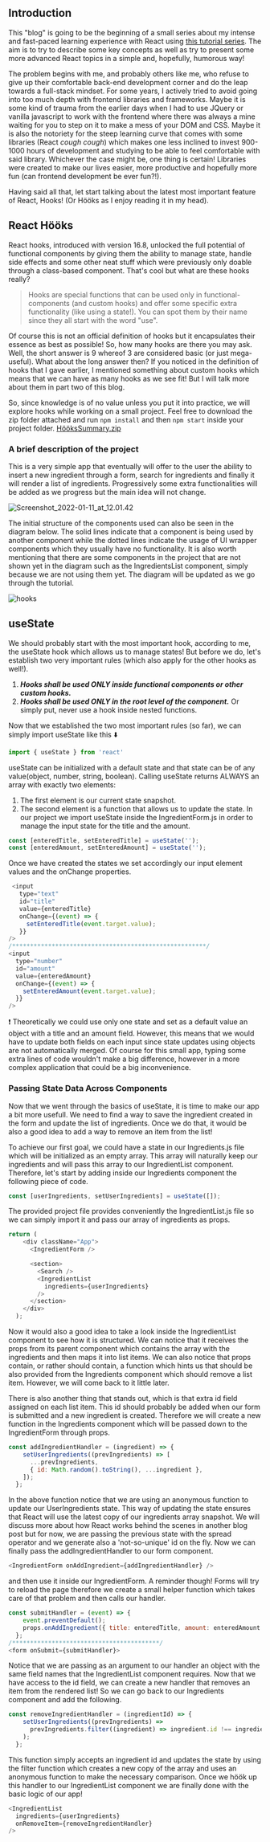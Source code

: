## Introduction
 
This "blog" is going to be the beginning of a small series about my intense and fast-paced learning experience with React using [this tutorial series](https://www.udemy.com/course/react-the-complete-guide-incl-redux/). The aim is to try to describe some key concepts as well as try to present some more advanced React topics in a simple and, hopefully, humorous way!

The problem begins with me, and probably others like me, who refuse to give up their comfortable back-end development corner and do the leap towards a full-stack mindset. For some years, I actively tried to avoid going into too much depth with frontend libraries and frameworks. Maybe it is some kind of trauma from the earlier days when I had to use JQuery or vanilla javascript to work with the frontend where there was always a mine waiting for you to step on it to make a mess of your DOM and CSS. Maybe it is also the notoriety for the steep learning curve that comes with some libraries (React *cough* *cough*) which makes one less inclined to invest 900-1000 hours of development and studying to be able to feel comfortable with said library. Whichever the case might be, one thing is certain! Libraries were created to make our lives easier, more productive and hopefully more fun (can frontend development be ever fun?!).

Having said all that, let start talking about the latest most important feature of React, Hooks! (Or Hööks as I enjoy reading it in my head).


## React Hööks

React hooks, introduced with version 16.8, unlocked the full potential of functional components by giving them the ability to manage state, handle side effects and some other neat stuff which were previously only doable through a class-based component. That's cool but what are these hooks really?


> Hooks are special functions that can be used only in functional-components (and custom hooks) and offer some specific extra functionality (like using a state!). You can spot them by their name since they all start with the word "use".

Of course this is not an official definition of hooks but it encapsulates their essence as best as possible!
So, how many hooks are there you may ask. Well, the short answer is 9 whereof 3 are considered basic (or just mega-useful). What about the long answer then? If you noticed in the definition of hooks that I gave earlier, I mentioned something about custom hooks which means that we can have as many hooks as we see fit! But I will talk more about them in part two of this blog.

So, since knowledge is of no value unless you put it into practice, we will explore hooks while working on a small project. Feel free to download the zip folder attached and run `npm install` and then `npm start` inside your project folder. [HööksSummary.zip](uploads/f8ad6ce8b0e66848ed533cb398ede9aa/HööksSummary.zip)


### A brief description of the project

This is a very simple app that eventually will offer to the user the ability to insert a new ingredient through a form, search for ingredients and finally it will render a list of ingredients. Progressively some extra functionalities will be added as we progress but the main idea will not change.

![Screenshot_2022-01-11_at_12.01.42](uploads/de0bdeab50e5e8fe2cb3789c2a6c0de5/Screenshot_2022-01-11_at_12.01.42.png)

The initial structure of the components used can also be seen in the diagram below. The solid lines indicate that a component is being used by another component while the dotted lines indicate the usage of UI wrapper components which they usually have no functionality. It is also worth mentioning that there are some components in the project that are not shown yet in the diagram such as the IngredientsList component, simply because we are not using them yet. The diagram will be updated as we go through the tutorial.

![hooks](https://user-images.githubusercontent.com/6706501/149150964-db3bf91e-314b-468b-8623-b5ea9c64769e.jpg)

## useState

We should probably start with the most important hook, according to me, the useState hook which allows us to manage states!
But before we do, let's establish two very important rules (which also apply for the other hooks as well!).
1. ***Hooks shall be used ONLY inside functional components or other custom hooks.*** 
2. ***Hooks shall be used ONLY in the root level of the component.*** Or simply put, never use a hook inside nested functions.


Now that we established the two most important rules (so far), we can simply import useState like this	:arrow_down:
```javascript
import { useState } from 'react'
```
useState can be initialized with a default state and that state can be of any value(object, number, string, boolean). Calling useState returns ALWAYS an array with exactly two elements:
1. The first element is our current state snapshot.
2. The second element is a function that allows us to update the state.
In our project we import useState inside the IngredientForm.js in order to manage the input state for the title and the amount.

```javascript
const [enteredTitle, setEnteredTitle] = useState('');
const [enteredAmount, setEnteredAmount] = useState('');
```

Once we have created the states we set accordingly our input element values and the onChange properties.

```javascript
 <input
   type="text"
   id="title"
   value={enteredTitle}
   onChange={(event) => {
     setEnteredTitle(event.target.value);
   }}
/>
/******************************************************/
<input
  type="number"
  id="amount"
  value={enteredAmount}
  onChange={(event) => {
    setEnteredAmount(event.target.value);
  }}
/>
``` 

:exclamation:
Theoretically we could use only one state and set as a default value an object with a title and an amount field. However, this means that we would have to update both fields on each input since state updates using objects are not automatically merged. Of course for this small app, typing some extra lines of code wouldn't make a big difference, however in a more complex application that could be a big inconvenience. 

### Passing State Data Across Components

Now that we went through the basics of useState, it is time to make our app a bit more usefull. We need to find a way to save the ingredient created in the form and update the list of ingredients. Once we do that, it would be also a good idea to add a way to remove an item from the list!

To achieve our first goal, we could have a state in our Ingredients.js file which will be initialized as an empty array. This array will naturally keep our ingredients and will pass this array to our IngredientList component. Therefore, let's start by adding inside our Ingredients component the following piece of code.

```javascript
const [userIngredients, setUserIngredients] = useState([]);
```
The provided project file provides conveniently the IngredientList.js file so we can simply import it and pass our array of ingredients as props.

```javascript
return (
    <div className="App">
      <IngredientForm />

      <section>
        <Search />
        <IngredientList
          ingredients={userIngredients}
        />
      </section>
    </div>
  );
```
Now it would also a good idea to take a look inside the IngredientList component to see how it is structured. We can notice that it receives the props from its parent component which contains the array with the ingredients and then maps it into list items. We can also notice that props contain, or rather should contain, a function which hints us that should be also provided from the Ingredients component which should remove a list item. However, we will come back to it little later.

There is also another thing that stands out, which is that extra id field assigned on each list item. This id should probably be added when our form is submitted and a new ingredient is created. Therefore we will create a new function in the Ingredients component which will be passed down to the IngredientForm through props.

```javascript
const addIngredientHandler = (ingredient) => {
    setUserIngredients((prevIngredients) => [
      ...prevIngredients,
      { id: Math.random().toString(), ...ingredient },
    ]);
  };
```
In the above function notice that we are using an anonymous function to update our UserIngredients state. This way of updating the state ensures that React will use the latest copy of our ingredients array snapshot. We will discuss more about how React works behind the scenes in another blog post but for now, we are passing the previous state with the spread operator and we generate also a 'not-so-unique' id on the fly. Now we can finally pass the addIngredientHandler to our form component.

```javascript
<IngredientForm onAddIngredient={addIngredientHandler} />
```
and then use it inside our IngredientForm. A reminder though! Forms will try to reload the page therefore we create a small helper function which takes care of that problem and then calls our handler.
```javascript
const submitHandler = (event) => {
    event.preventDefault();
    props.onAddIngredient({ title: enteredTitle, amount: enteredAmount });
  };
/*****************************************/
<form onSubmit={submitHandler}>
```
Notice that we are passing as an argument to our handler an object with the same field names that the IngredientList component requires.
Now that we have access to the id field, we can create a new handler that removes an item from the rendered list! So we can go back to our Ingredients component and add the following.
```javascript
const removeIngredientHandler = (ingredientId) => {
    setUserIngredients((prevIngredients) =>
      prevIngredients.filter((ingredient) => ingredient.id !== ingredientId)
    );
  };
```
This function simply accepts an ingredient id and updates the state by using the filter function which creates a new copy of the array and uses an anonymous function to make the necessary comparison. Once we höök up this handler to our IngredientList component we are finally done with the basic logic of our app!
```javascript
<IngredientList
  ingredients={userIngredients}
  onRemoveItem={removeIngredientHandler}
/>
```



